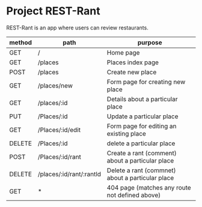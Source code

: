 # Project REST-Rant

REST-Rant is an app where users can review restaurants.

| method | path | purpose|
|---| --- | --- |
GET | / | Home page|
GET | /places | Places index page
POST | /places | Create new place 
GET | /places/new | Form page for creating new place 
GET | /places/:id | Details about a particular place 
PUT | /Places/:id | Update a particular place 
GET | /Places/:id/edit | Form page for editing an existing place 
DELETE | /Places/:id | delete a particular place
POST | /Places/:id/rant | Create a rant (comment) about a particular place 
DELETE | /places/:id/rant/:rantld | Delete a rant (commnet) about a particular place
GET | * | 404 page (matches any route not defined above)

